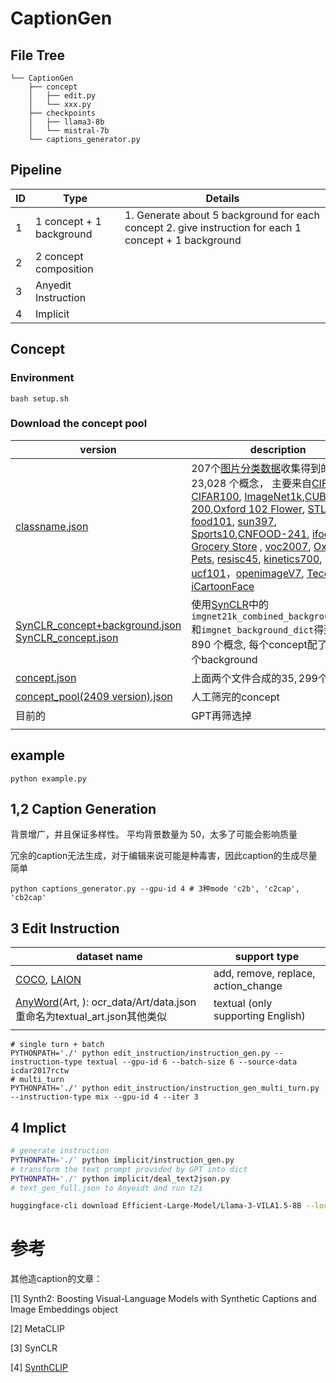 # CaptionGen

## File Tree

```smail
└── CaptionGen
    ├── concept
    │   ├── edit.py
    │   └── xxx.py
    ├── checkpoints
    │   ├── llama3-8b
    │   └── mistral-7b
    └── captions_generator.py
```

## Pipeline

| ID   | **Type**                 | **Details**                                                  |
| ---- | ------------------------ | ------------------------------------------------------------ |
| 1    | 1 concept + 1 background | 1. Generate about 5 background for  each concept 2. give instruction for each 1 concept + 1 background |
| 2    | 2 concept composition    |                                                              |
| 3    | Anyedit Instruction      |                                                              |
| 4    | Implicit                 |                                                              |

## Concept

### Environment

```shell
bash setup.sh
```

### Download the concept pool

| version                                                      | description                                                  |
| ------------------------------------------------------------ | ------------------------------------------------------------ |
| [classname.json ](https://drive.google.com/drive/folders/17fSf4Dr-_lfTHIt5_xnPzBsg3nr8XKOM) | 207个[图片分类数据](https://paperswithcode.com/datasets?task=image-classification)收集得到的 23,028 个概念， 主要来自[CIFAR10](https://paperswithcode.com/dataset/cifar-10),  [CIFAR100](https://paperswithcode.com/dataset/cifar-100), [ImageNet1k](),[CUB-200](https://paperswithcode.com/dataset/cub-200-2011),[Oxford 102 Flower](https://paperswithcode.com/dataset/oxford-102-flower), [STL10](https://paperswithcode.com/dataset/stl-10), [food101](https://paperswithcode.com/dataset/food-101), [sun397](https://paperswithcode.com/dataset/sun397), [Sports10](https://paperswithcode.com/dataset/sports10),[CNFOOD-241](https://data.mendeley.com/datasets/fspyss5zbb/1), [ifood251](https://github.com/karansikka1/iFood_2019), [Grocery Store](https://github.com/marcusklasson/GroceryStoreDataset) , [voc2007](https://paperswithcode.com/dataset/pascal-voc-2007), [Oxford Pets](https://www.robots.ox.ac.uk/~vgg/data/pets/), [resisc45](https://paperswithcode.com/dataset/resisc45), [kinetics700](https://paperswithcode.com/dataset/kinetics-700), [ucf101](https://www.crcv.ucf.edu/data/UCF101.php)，[openimageV7](https://storage.googleapis.com/openimages/web/factsfigures_v7.html#class-definitions), [TecentMI](https://github.com/Tencent/tencent-ml-images/blob/master/data/dictionary_and_semantic_hierarchy.txt), [iCartoonFace](https://github.com/luxiangju-PersonAI/iCartoonFace?tab=readme-ov-file#Dataset) |
| [SynCLR_concept+background.json](https://drive.google.com/drive/folders/17fSf4Dr-_lfTHIt5_xnPzBsg3nr8XKOM)   [SynCLR_concept.json](https://drive.google.com/drive/folders/17fSf4Dr-_lfTHIt5_xnPzBsg3nr8XKOM) | 使用[SynCLR](https://github.com/google-research/syn-rep-learn/tree/main/SynCLR/synthesis/syn_text)中的`imgnet21k_combined_background_dict`和`imgnet_background_dict`得到 $13,890$ 个概念, 每个concept配了约100个background |
| [concept.json](https://drive.google.com/drive/folders/17fSf4Dr-_lfTHIt5_xnPzBsg3nr8XKOM) | 上面两个文件合成的$35,299$个概念                             |
| [concept_pool(2409 version).json](https://drive.google.com/drive/folders/17fSf4Dr-_lfTHIt5_xnPzBsg3nr8XKOM?ths=true) | 人工筛完的concept                                            |
| 目前的                                                       | GPT再筛选掉                                                  |
|                                                              |                                                              |

## example

```shell
python example.py
```

## 1,2 Caption Generation

背景增广，并且保证多样性。 平均背景数量为 50，太多了可能会影响质量

冗余的caption无法生成，对于编辑来说可能是种毒害，因此caption的生成尽量简单

```shell
python captions_generator.py --gpu-id 4 # 3种mode 'c2b', 'c2cap', 'cb2cap'
```

## 3 Edit Instruction

| dataset name                                                 | support type                        |
| ------------------------------------------------------------ | ----------------------------------- |
| [COCO](), [LAION]()                                          | add, remove, replace, action_change |
| [AnyWord](https://modelscope.cn/datasets/iic/AnyWord-3M/files)(Art, ): ocr_data/Art/data.json重命名为textual_art.json其他类似 | textual (only supporting English)   |
|                                                              |                                     |

```shell
# single turn + batch
PYTHONPATH='./' python edit_instruction/instruction_gen.py --instruction-type textual --gpu-id 6 --batch-size 6 --source-data icdar2017rctw
# multi_turn
PYTHONPATH='./' python edit_instruction/instruction_gen_multi_turn.py --instruction-type mix --gpu-id 4 --iter 3
```

## 4 Implict

```bash
# generate instruction
PYTHONPATH='./' python implicit/instruction_gen.py
# transform the text prompt provided by GPT into dict
PYTHONPATH='./' python implicit/deal_text2json.py
# text_gen_full.json to Anyeidt and run t2i

huggingface-cli download Efficient-Large-Model/Llama-3-VILA1.5-8B --local-dir . --local-dir-use-symlinks False
```

# 参考

其他造caption的文章：

[1] Synth2: Boosting Visual-Language Models with Synthetic Captions and Image Embeddings object

[2] MetaCLIP

[3] SynCLR

[4] [SynthCLIP](https://github.com/hammoudhasan/SynthCLIP/tree/main/TextGen)
